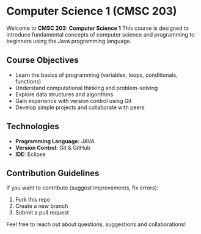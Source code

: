 # Computer Science 1 (CMSC 203)

Welcome to **CMSC 203: Computer Science 1**
This course is designed to introduce fundamental concepts of computer science and programming to beginners using the Java programming language.

## Course Objectives

- Learn the basics of programming (variables, loops, conditionals, functions)
- Understand computational thinking and problem-solving
- Explore data structures and algorithms
- Gain experience with version control using Git
- Develop simple projects and collaborate with peers

## Technologies

- **Programming Language:** JAVA
- **Version Control:** Git & GitHub
- **IDE:** Eclipse



## Contribution Guidelines

If you want to contribute (suggest improvements, fix errors):

1. Fork this repo
2. Create a new branch
3. Submit a pull request
   

Feel free to reach out about questions, suggestions and collaborations!
